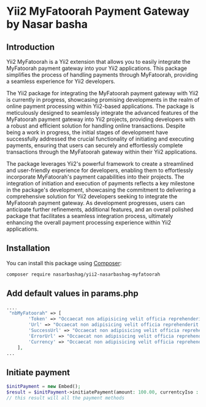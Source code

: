 # Yii2 MyFatoorah Payment Gateway by Nasar basha

## Introduction

Yii2 MyFatoorah is a Yii2 extension that allows you to easily integrate the MyFatoorah payment gateway into your Yii2 applications. This package simplifies the process of handling payments through MyFatoorah, providing a seamless experience for Yii2 developers.

The Yii2 package for integrating the MyFatoorah payment gateway with Yii2 is currently in progress, showcasing promising developments in the realm of online payment processing within Yii2-based applications. The package is meticulously designed to seamlessly integrate the advanced features of the MyFatoorah payment gateway into Yii2 projects, providing developers with a robust and efficient solution for handling online transactions. Despite being a work in progress, the initial stages of development have successfully addressed the crucial functionality of initiating and executing payments, ensuring that users can securely and effortlessly complete transactions through the MyFatoorah gateway within their Yii2 applications.

The package leverages Yii2's powerful framework to create a streamlined and user-friendly experience for developers, enabling them to effortlessly incorporate MyFatoorah's payment capabilities into their projects. The integration of initiation and execution of payments reflects a key milestone in the package's development, showcasing the commitment to delivering a comprehensive solution for Yii2 developers seeking to integrate the MyFatoorah payment gateway. As development progresses, users can anticipate further refinements, additional features, and an overall polished package that facilitates a seamless integration process, ultimately enhancing the overall payment processing experience within Yii2 applications.


## Installation

You can install this package using [Composer](https://getcomposer.org/):


```bash
composer require nasarbashag/yii2-nasarbashag-myfatoorah
```

## Add default values in params.php

```php
....
 "nbMyFatoorah" => [
        'Token' => "Occaecat non adipisicing velit officia reprehenderit non non ea velit ad minim.",
        'Url' => "Occaecat non adipisicing velit officia reprehenderit non non ea velit ad minim.",
        'SuccessUrl' => "Occaecat non adipisicing velit officia reprehenderit non non ea velit ad minim.",
        'ErrorUrl' => "Occaecat non adipisicing velit officia reprehenderit non non ea velit ad minim.",
        'Currency' => "Occaecat non adipisicing velit officia reprehenderit non non ea velit ad minim.",
    ],
...
```

## Initiate payment

```php
$initPayment = new Embed();
$result = $initPayment->initiatePayment(amount: 100.00, currentcyIso : "KWD");
// this result will all the payment methods
```
